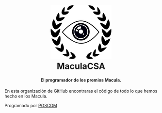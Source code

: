 
<h1 align="center">
  <br>
  <a href="https://github.com/MaculaCSA"><img src="https://raw.githubusercontent.com/MaculaCSA/.github/main/Logo.svg" alt="Markdownify" width="200"></a>
  <br>
  MaculaCSA
  <br>
</h1>

<h4 align="center">El programador de los premios Macula.</h4>

En esta organización de GitHub encontraras el código de todo lo que hemos hecho en los Macula.

Programado por [PGSCOM](https://github.com/PGSCOM)
